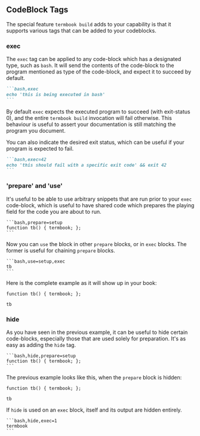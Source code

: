 ## CodeBlock Tags

The special feature `termbook build` adds to your capability is that it supports
various tags that can be added to your codeblocks.

### exec

The `exec` tag can be applied to any code-block which has a designated type, such
as `bash`.
It will send the contents of the code-block to the program mentioned as type of the
code-block, and expect it to succeed by default.

````markdown
```bash,exec
echo 'this is being executed in bash'
```
````

By default `exec` expects the executed program to succeed (with exit-status 0), 
and the entire `termbook build` invocation will fail otherwise. This behaviour
is useful to assert your documentation is still matching the program you document.

You can also indicate the desired exit status, which can be useful if your program
is expected to fail.

````markdown
```bash,exec=42
echo 'this should fail with a specific exit code' && exit 42
```
````

### 'prepare' and 'use'

It's useful to be able to use arbitrary snippets that are run prior to your `exec`
code-block, which is useful to have shared code which prepares the playing field
for the code you are about to run.


````
```bash,prepare=setup
function tb() { termbook; };
```
````

Now you can `use` the block in other `prepare` blocks, or in `exec` blocks. The
former is useful for chaining `prepare` blocks.

````
```bash,use=setup,exec
tb
```
````

Here is the complete example as it will show up in your book:

```bash,prepare=alias
function tb() { termbook; };
```

```bash,use=alias,exec=1
tb
```

### hide

As you have seen in the previous example, it can be useful to hide certain code-blocks,
especially those that are used solely for preparation. It's as easy as adding the `hide`
tag.

````
```bash,hide,prepare=setup
function tb() { termbook; };
```
````

The previous example looks like this, when the `prepare` block is hidden:

```bash,hide,prepare=alias
function tb() { termbook; };
```

```bash,use=alias,exec=1
tb
```

If `hide` is used on an `exec` block, itself and its output are hidden entirely.

````
```bash,hide,exec=1
termbook
```
````
